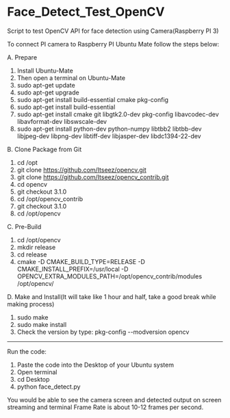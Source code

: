 # Face_Detect_Test_OpenCV
Script to test OpenCV API for face detection using Camera(Raspberry PI 3)

To connect PI camera to Raspberry PI Ubuntu Mate follow the steps below:

A. Prepare

1. Install Ubuntu-Mate
2. Then open a terminal on Ubuntu-Mate
3. sudo apt-get update
4. sudo apt-get upgrade
5. sudo apt-get install build-essential cmake pkg-config
6. sudo apt-get install build-essential
7. sudo apt-get install cmake git libgtk2.0-dev pkg-config libavcodec-dev libavformat-dev libswscale-dev
8. sudo apt-get install python-dev python-numpy libtbb2 libtbb-dev libjpeg-dev libpng-dev libtiff-dev libjasper-dev libdc1394-22-dev

B. Clone Package from Git

1. cd /opt
2. git clone https://github.com/Itseez/opencv.git
3. git clone https://github.com/Itseez/opencv_contrib.git
4. cd opencv
5. git checkout 3.1.0
6. cd /opt/opencv_contrib
7. git checkout 3.1.0
8. cd /opt/opencv

C. Pre-Build

1. cd /opt/opencv
2. mkdir release
3. cd release
4. cmake -D CMAKE_BUILD_TYPE=RELEASE -D CMAKE_INSTALL_PREFIX=/usr/local -D OPENCV_EXTRA_MODULES_PATH=/opt/opencv_contrib/modules /opt/opencv/

D. Make and Install(It will take like 1 hour and half, take a good break while making process)

1. sudo make
2. sudo make install
3. Check the version by type: pkg-config --modversion opencv

----------------------------------------------------

Run the code:

1. Paste the code into the Desktop of your Ubuntu system
2. Open terminal
3. cd Desktop
4. python face_detect.py

You would be able to see the camera screen and detected output on screen streaming and terminal
Frame Rate is about 10-12 frames per second.

